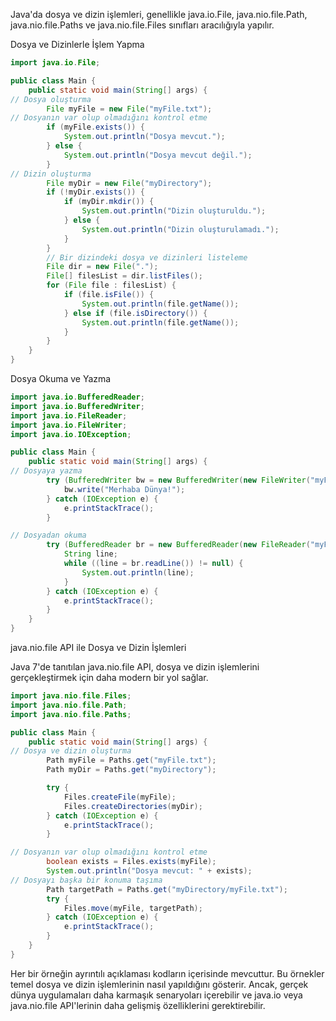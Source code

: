 Java'da dosya ve dizin işlemleri, genellikle java.io.File,  java.nio.file.Path, java.nio.file.Paths ve java.nio.file.Files sınıfları aracılığıyla yapılır.

Dosya ve Dizinlerle İşlem Yapma
````java
import java.io.File;

public class Main {
    public static void main(String[] args) {
// Dosya oluşturma        
        File myFile = new File("myFile.txt");
// Dosyanın var olup olmadığını kontrol etme        
        if (myFile.exists()) {
            System.out.println("Dosya mevcut.");
        } else {
            System.out.println("Dosya mevcut değil.");
        }
// Dizin oluşturma        
        File myDir = new File("myDirectory");
        if (!myDir.exists()) {
            if (myDir.mkdir()) {
                System.out.println("Dizin oluşturuldu.");
            } else {
                System.out.println("Dizin oluşturulamadı.");
            }
        }
        // Bir dizindeki dosya ve dizinleri listeleme        
        File dir = new File(".");
        File[] filesList = dir.listFiles();
        for (File file : filesList) {
            if (file.isFile()) {
                System.out.println(file.getName());
            } else if (file.isDirectory()) {
                System.out.println(file.getName());
            }
        }
    }
}
````
Dosya Okuma ve Yazma
````java
import java.io.BufferedReader;
import java.io.BufferedWriter;
import java.io.FileReader;
import java.io.FileWriter;
import java.io.IOException;

public class Main {
    public static void main(String[] args) {
// Dosyaya yazma        
        try (BufferedWriter bw = new BufferedWriter(new FileWriter("myFile.txt"))) {
            bw.write("Merhaba Dünya!");
        } catch (IOException e) {
            e.printStackTrace();
        }

// Dosyadan okuma        
        try (BufferedReader br = new BufferedReader(new FileReader("myFile.txt"))) {
            String line;
            while ((line = br.readLine()) != null) {
                System.out.println(line);
            }
        } catch (IOException e) {
            e.printStackTrace();
        }
    }
}
````
java.nio.file API ile Dosya ve Dizin İşlemleri

Java 7'de tanıtılan java.nio.file API, dosya ve dizin işlemlerini gerçekleştirmek için daha modern bir yol sağlar.
````java
import java.nio.file.Files;
import java.nio.file.Path;
import java.nio.file.Paths;

public class Main {
    public static void main(String[] args) {
// Dosya ve dizin oluşturma        
        Path myFile = Paths.get("myFile.txt");
        Path myDir = Paths.get("myDirectory");

        try {
            Files.createFile(myFile);
            Files.createDirectories(myDir);
        } catch (IOException e) {
            e.printStackTrace();
        }

// Dosyanın var olup olmadığını kontrol etme        
        boolean exists = Files.exists(myFile);
        System.out.println("Dosya mevcut: " + exists);
// Dosyayı başka bir konuma taşıma        
        Path targetPath = Paths.get("myDirectory/myFile.txt");
        try {
            Files.move(myFile, targetPath);
        } catch (IOException e) {
            e.printStackTrace();
        }
    }
}
````
Her bir örneğin ayrıntılı açıklaması kodların içerisinde mevcuttur.
Bu örnekler temel dosya ve dizin işlemlerinin nasıl yapıldığını gösterir.
Ancak, gerçek dünya uygulamaları daha karmaşık senaryoları içerebilir ve
java.io veya java.nio.file API'lerinin daha gelişmiş özelliklerini gerektirebilir.